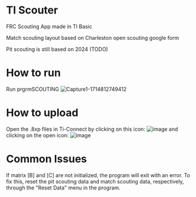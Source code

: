 # TI Scouter
 FRC Scouting App made in TI Basic
 
 Match scouting layout based on Charleston open scouting google form
 
 Pit scouting is still based on 2024 (TODO)

# How to run

Run prgrmSCOUTING
![Capture1-1714812749412](https://github.com/sarkh200/TI-Scouter/assets/88343505/0e2a1b8b-f4b1-4705-ad7b-95b2bdfd719c)

 
# How to upload
Open the .8xp files in Ti-Connect by clicking on this icon: ![image](https://github.com/sarkh200/TI-Scouter/assets/88343505/268e4f6a-f0ab-455a-a037-867e5bb601e7) and clicking on the open icon: ![image](https://github.com/sarkh200/TI-Scouter/assets/88343505/e354a9d9-6bc1-4bb0-8c54-2d9f628509a7)

# Common Issues
If matrix [B] and [C] are not initialized, the program will exit with an error. To fix this, reset the pit scouting data and match scouting data, respectively, through the "Reset Data" menu in the program.
